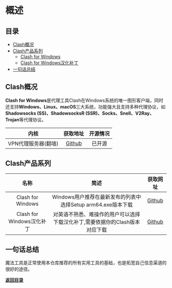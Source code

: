 # 概述

## 目录
- [Clash概况](#clash%E6%A6%82%E5%86%B5)
- [Clash产品系列](#clash%E4%BA%A7%E5%93%81%E7%B3%BB%E5%88%97)
   - [Clash for Windows](#clash%E4%BA%A7%E5%93%81%E7%B3%BB%E5%88%97)
   - [Clash for Windows汉化补丁](#clash%E4%BA%A7%E5%93%81%E7%B3%BB%E5%88%97)
- [一句话总结](#%E4%B8%80%E5%8F%A5%E8%AF%9D%E6%80%BB%E7%BB%93)
## Clash概况
**Clash for Windows**是代理工具Clash在Windows系统的唯一图形客户端，同时还支持**Windows、Linux、macOS**三大系统，功能强大且支持多种代理协议，如**Shadowsocks (SS)、ShadowsocksR (SSR)、Socks、Snell、V2Ray、Trojan**等代理协议。

|        内核         |                              获取地址                               | 开源情况 |
| :-----------------: | :-----------------------------------------------------------------: | :------: |
| VPN代理服务器(翻墙) | [Github](https://github.com/Fndroid/clash_for_windows_pkg/releases) |  已开源  |

## Clash产品系列
|           名称            |                                     简述                                     |                              获取网址                               |
| :-----------------------: | :--------------------------------------------------------------------------: | :-----------------------------------------------------------------: |
|     Clash for Windows     |         Windows用户推荐在最新发布的列表中选择Setup arm64.exe版本下载         | [Github](https://github.com/Fndroid/clash_for_windows_pkg/releases) |
| Clash for Windows汉化补丁 | 对英语不熟悉、难操作的用户可以选择下载汉化补丁,需要依据你的Clash版本对应下载 | [Github](https://github.com/BoyceLig/Clash_Chinese_Patch/releases)  |

## 一句话总结
魔法工具是正常使用本仓库推荐的所有实用工具的基础，也是拓宽自己信息渠道的很好的途径。

**[返回目录](#目录)**


